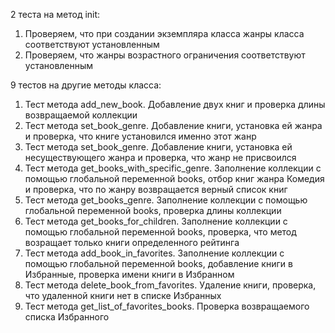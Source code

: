 
2 теста на метод init:
1. Проверяем, что при создании экземпляра класса жанры класса соответствуют установленным
2. Проверяем, что жанры возрастного ограничения соответствуют установленным

9 тестов на другие методы класса:
1. Тест метода add_new_book. Добавление двух книг и проверка длины возвращаемой коллекции
2. Тест метода set_book_genre. Добавление книги, установка ей жанра и проверка, что книге установился именно этот жанр
3. Тест метода set_book_genre. Добавление книги, установка ей несуществующего жанра и проверка, что жанр не присвоился
4. Тест метода get_books_with_specific_genre. Заполнение коллекции с помощью глобальной переменной books, отбор книг жанра Комедия и проверка, что по жанру возвращается верный список книг
5. Тест метода get_books_genre. Заполнение коллекции с помощью глобальной переменной books, проверка длины коллекции
6. Тест метода get_books_for_children. Заполнение коллекции с помощью глобальной переменной books, проверка, что метод возращает только книги определенного рейтинга
7. Тест метода add_book_in_favorites. Заполнение коллекции с помощью глобальной переменной books, добавление книги в Избранные, проверка имени книги в Избранном
8. Тест метода delete_book_from_favorites. Удаление книги, проверка, что удаленной книги нет в списке Избранных
9. Тест метода get_list_of_favorites_books. Проверка возвращаемого списка Избранного
